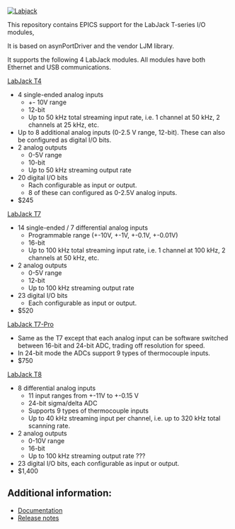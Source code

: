 [![Labjack](https://github.com/epics-modules/LabJack/actions/workflows/ci-scripts-build.yml/badge.svg)](https://github.com/epics-modules/LabJack/actions/workflows/ci-scripts-build.yml)

This repository contains EPICS support for the LabJack T-series I/O modules, 

It is based on asynPortDriver and the vendor LJM library.

It supports the following 4 LabJack modules.  All modules have both Ethernet and USB communications.

[LabJack T4](https://labjack.com/products/labjack-t4)
- 4 single-ended analog inputs
  - +- 10V range
  - 12-bit
  - Up to 50 kHz total streaming input rate, i.e. 1 channel at 50 kHz, 2 channels at 25 kHz, etc.
- Up to 8 additional analog inputs (0-2.5 V range, 12-bit).  These can also be configured as digital I/O bits.
- 2 analog outputs
  - 0-5V range
  - 10-bit
  - Up to 50 kHz streaming output rate
- 20 digital I/O bits
  - Rach configurable as input or output. 
  - 8 of these can configured as 0-2.5V analog inputs.
- $245

[LabJack T7](https://labjack.com/products/t7)
- 14 single-ended / 7 differential analog inputs
  - Programmable range (+-10V, +-1V, +-0.1V, +-0.01V)
  - 16-bit
  - Up to 100 kHz total streaming input rate, i.e. 1 channel at 100 kHz, 2 channels at 50 kHz, etc.
- 2 analog outputs
  - 0-5V range
  - 12-bit
  - Up to 100 kHz streaming output rate
- 23 digital I/O bits
  - Each configurable as input or output.
- $520

[LabJack T7-Pro](https://labjack.com/products/labjack-t7-pro)
- Same as the T7 except that each analog input can be software switched between 16-bit and 24-bit ADC, trading off resolution for speed.
- In 24-bit mode the ADCs support 9 types of thermocouple inputs.
- $750

[LabJack T8](https://labjack.com/products/t8)
- 8 differential analog inputs
  - 11 input ranges from +-11V to +-0.15 V
  - 24-bit sigma/delta ADC
  - Supports 9 types of thermocouple inputs
  - Up to 40 kHz streaming input per channel, i.e. up to 320 kHz total scanning rate.
- 2 analog outputs
  - 0-10V range
  - 16-bit
  - Up to 100 kHz streaming output rate ???
- 23 digital I/O bits, each configurable as input or output.
- $1,400

## Additional information:
* [Documentation](https://epics-labjack.readthedocs.io/en/latest)
* [Release notes](RELEASE.md)
